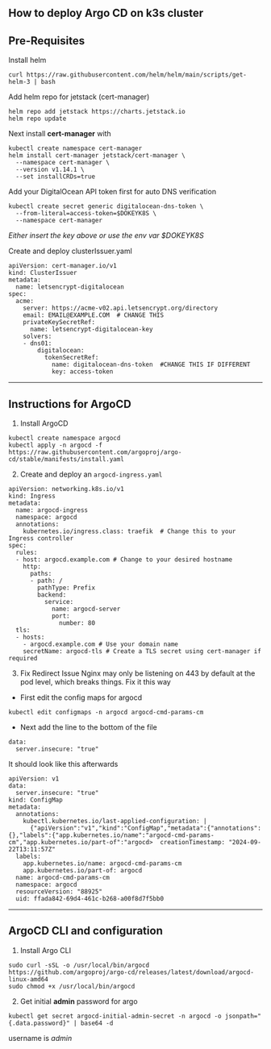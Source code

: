 ## How to deploy Argo CD on k3s cluster

## Pre-Requisites
Install helm
```
curl https://raw.githubusercontent.com/helm/helm/main/scripts/get-helm-3 | bash
```

Add helm repo for jetstack (cert-manager)
```
helm repo add jetstack https://charts.jetstack.io
helm repo update
```

Next install **cert-manager** with
```
kubectl create namespace cert-manager
helm install cert-manager jetstack/cert-manager \
  --namespace cert-manager \
  --version v1.14.1 \
  --set installCRDs=true
```

Add your DigitalOcean API token first for auto DNS verification
```
kubectl create secret generic digitalocean-dns-token \
  --from-literal=access-token=$DOKEYK8S \
  --namespace cert-manager
```
_Either insert the key above or use the env var $DOKEYK8S_

Create and deploy clusterIssuer.yaml
```
apiVersion: cert-manager.io/v1
kind: ClusterIssuer
metadata:
  name: letsencrypt-digitalocean
spec:
  acme:
    server: https://acme-v02.api.letsencrypt.org/directory
    email: EMAIL@EXAMPLE.COM  # CHANGE THIS
    privateKeySecretRef:
      name: letsencrypt-digitalocean-key
    solvers:
    - dns01:
        digitalocean:
          tokenSecretRef:
            name: digitalocean-dns-token  #CHANGE THIS IF DIFFERENT
            key: access-token
```
---

## Instructions for ArgoCD
1. Install ArgoCD
```
kubectl create namespace argocd
kubectl apply -n argocd -f https://raw.githubusercontent.com/argoproj/argo-cd/stable/manifests/install.yaml
```

2. Create and deploy an `argocd-ingress.yaml`
```
apiVersion: networking.k8s.io/v1
kind: Ingress
metadata:
  name: argocd-ingress
  namespace: argocd
  annotations:
    kubernetes.io/ingress.class: traefik  # Change this to your Ingress controller
spec:
  rules:
  - host: argocd.example.com # Change to your desired hostname
    http:
      paths:
      - path: /
        pathType: Prefix
        backend:
          service:
            name: argocd-server
            port:
              number: 80
  tls:
  - hosts:
    - argocd.example.com # Use your domain name
    secretName: argocd-tls # Create a TLS secret using cert-manager if required
```
3. Fix Redirect Issue
Nginx may only be listening on 443 by default at the pod level, which breaks things.
Fix it this way
- First edit the config maps for argocd
```
kubectl edit configmaps -n argocd argocd-cmd-params-cm
```
- Next add the line to the bottom of the file
```
data:
  server.insecure: "true"
```
It should look like this afterwards
```
apiVersion: v1
data:
  server.insecure: "true"
kind: ConfigMap
metadata:
  annotations:
    kubectl.kubernetes.io/last-applied-configuration: |
      {"apiVersion":"v1","kind":"ConfigMap","metadata":{"annotations":{},"labels":{"app.kubernetes.io/name":"argocd-cmd-params-cm","app.kubernetes.io/part-of":"argocd>  creationTimestamp: "2024-09-22T13:11:57Z"
  labels:
    app.kubernetes.io/name: argocd-cmd-params-cm
    app.kubernetes.io/part-of: argocd
  name: argocd-cmd-params-cm
  namespace: argocd
  resourceVersion: "88925"
  uid: ffada842-69d4-461c-b268-a00f8d7f5bb0
```

---

## ArgoCD CLI and configuration

1. Install Argo CLI
```
sudo curl -sSL -o /usr/local/bin/argocd https://github.com/argoproj/argo-cd/releases/latest/download/argocd-linux-amd64
sudo chmod +x /usr/local/bin/argocd
```
2. Get initial **admin** password for argo
```
kubectl get secret argocd-initial-admin-secret -n argocd -o jsonpath="{.data.password}" | base64 -d
```
username is _admin_
